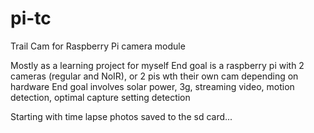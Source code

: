 # pi-tc
Trail Cam for Raspberry Pi camera module

Mostly as a learning project for myself
End goal is a raspberry pi with 2 cameras (regular and NoIR), or 2 pis wth their own cam depending on hardware
End goal involves solar power, 3g, streaming video, motion detection, optimal capture setting detection

Starting with time lapse photos saved to the sd card...
